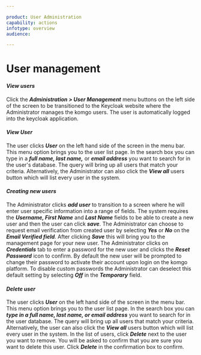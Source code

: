 ```yaml
---

product: User Administration
capability: actions
infotype: overview
audience: 

---
```

# User management

#### _View users_

Click the _**Administration &gt; User Management**_ menu buttons on the left side of the screen to be transitioned to the Keycloak website where the Administrator manages the komgo users. The user is automatically logged into the keycloak application.

#### _View User_

The user clicks _**User**_ on the left hand side of the screen in the menu bar. This menu option brings you to the user list page. In the search box you can type in a _**full name, last name,**_ or _**email address**_ you want to search for in the user&#39;s database. The query will bring up all users that match your criteria. Alternatively, the Administrator can also click the _**View all**_ users button which will list every user in the system.

#### _Creating new users_

The Administrator clicks _**add user**_ to transition to a screen where he will enter user specific information into a range of fields. The system requires the _**Username, First Name**_ and _**Last Name**_ fields to be able to create a new user and then the user can click _**save**_. The Administrator can choose to request email verification from created user by selecting _**Yes**_ or _**No**_ on the _**Email Verified field**_. After clicking _**Save**_ this will bring you to the management page for your new user. The Administrator clicks on _**Credentials**_ tab to enter a password for the new user and clicks the _**Reset Password**_ icon to confirm. By default the new user will be prompted to change their password to activate their account upon login on the komgo platform. To disable custom passwords the Administrator can deselect this default setting by selecting _**Off**_ in the _**Temporary**_ field.

#### _Delete user_

The user clicks _**User**_ on the left hand side of the screen in the menu bar. This menu option brings you to the user list page. In the search box you can _**type in a full name, last name, or email address**_ you want to search for in the user database. The query will bring up all users that match your criteria. Alternatively, the user can also click the _**View all**_ users button which will list every user in the system. In the list of users, click _**Delete**_ next to the user you want to remove. You will be asked to confirm that you are sure you want to delete this user. Click _**Delete**_ in the confirmation box to confirm.